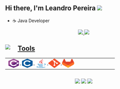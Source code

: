 ## Hi there, I'm Leandro Pereira <img src="http://gifgifs.com/animations/creatures-cartoons/cartoons-simpsons/homer_simpson.gif" width="50" >

- ☕ Java Developer

<div align="center">
  <a href="https://github.com/leandroh84">
  <img height="150em" src="https://github-readme-stats.vercel.app/api?username=leandroh84&show_icons=true&theme=dracula&include_all_commits=true&count_private=true"/>
  <img height="150em" src="https://github-readme-stats.vercel.app/api/top-langs/?username=leandroh84&layout=compact&langs_count=7&theme=dracula"/>
</div>

 <img align="left" img src="http://gifgifs.com/animations/computers-technology/computers-and-parts/terminal.gif" width="40" >  <h2>Tools</h2>

<table class="images" width="100%"  style="border:0px solid white; width:100%;">
<tr style="border: 0px;">

<td width="65%" style="border:0px; width:65">
<img align="center" height="30" width="40" src="https://raw.githubusercontent.com/devicons/devicon/master/icons/csharp/csharp-original.svg">
<img align="center" height="30" width="40" src="https://raw.githubusercontent.com/devicons/devicon/9f4f5cdb393299a81125eb5127929ea7bfe42889/icons/c/c-plain.svg">
<img align="center" height="30" width="40" src="https://raw.githubusercontent.com/devicons/devicon/9f4f5cdb393299a81125eb5127929ea7bfe42889/icons/java/java-original.svg">
<img align="center" height="30" width="40" src="https://raw.githubusercontent.com/devicons/devicon/9f4f5cdb393299a81125eb5127929ea7bfe42889/icons/git/git-original.svg">  
<img align="center" height="30" width="40" src="https://raw.githubusercontent.com/devicons/devicon/9f4f5cdb393299a81125eb5127929ea7bfe42889/icons/gitlab/gitlab-original.svg">
</td>
</tr>
</table>

  ##
<div align="center"> 
  <a href="https://instagram.com/leandropereiradez" target="_blank"><img src="https://img.shields.io/badge/-Instagram-%23E4405F?style=for-the-badge&logo=instagram&logoColor=white" target="_blank"></a>
 	<a href = "mailto:leandropereiradez@gmail.com"><img src="https://img.shields.io/badge/-Gmail-%23333?style=for-the-badge&logo=gmail&logoColor=white" target="_blank"></a>
  <a href="https://www.linkedin.com/in/leandrohenrique84/" target="_blank"><img src="https://img.shields.io/badge/-LinkedIn-%230077B5?style=for-the-badge&logo=linkedin&logoColor=white" target="_blank"></a>
</div>

